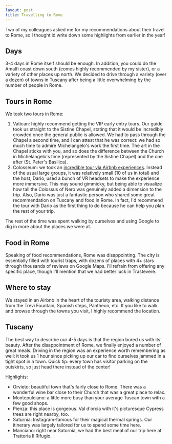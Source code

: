 ```yaml
---
layout: post
title: Travelling to Rome
---
```


Two of my colleagues asked me for my recommendations about their travel to Rome, so I thought id write down some highlights from earlier in the year!
<!--more-->
## Days
3-4 days in Rome itself should be enough. In addition, you could do the Amalfi coast down south (comes highly recommended by my sister), or a variety of other places up north. We decided to drive through a variety (over a dozen) of towns in Tuscany after being a little overwhelming by the number of people in Rome.
## Tours in Rome
We took two tours in Rome:
1. Vatican: highly recommend getting the VIP early entry tours. Our guide took us straight to the Sistine Chapel, stating that it would be incredibly crowded once the general public is allowed. We had to pass through the Chapel a second time, and I can attest that he was correct: we had so much time to admire Michelangelo's work the first time. The art in the Chapel sticks with you, and so does the difference between the Church in Michelangelo's time (represented by the Sistine Chapel) and the one after (St. Peter's Basilica).
2. Colosseum: we took an [incredible tour via Airbnb experiences](https://abnb.me/gJKj78Y5B2). Instead of the usual large groups, it was relatively small (10 of us in total) and the host, Dario, used a bunch of VR headsets to make the experience more immersive. This may sound gimmicky, but being able to visualize how tall the Colossus of Nero was genuinely added a dimension to the trip. Also, Dario was just a fantastic person who shared some great recommendation on Tuscany and food in Rome. In fact, I'd recommend the tour with Dario as the first thing to do because he can help you plan the rest of your trip.

The rest of the time was spent walking by ourselves and using Google to dig in more about the places we were at.

## Food in Rome
Speaking of food recommendations, Rome was disappointing. The city is essentially filled with tourist traps, with dozens of places with 4+ stars through thousands of reviews on Google Maps. I'll refrain from offering any specific place, though I'll mention that we had better luck in Trastevere.

## Where to stay
We stayed in an Airbnb in the heart of the touristy area, walking distance from the Trevi Fountain, Spanish steps, Pantheon, etc. If you like to walk and browse through the towns you visit, I highly recommend the location.

## Tuscany
The best way to describe our 4-5 days is that the region bored us with its' beauty. After the disappointment of Rome, we finally enjoyed a number of great meals. Driving in the region was an experience worth remembering as well: it took us 1 hour since picking up our car to find ourselves jammed in a tight spot in a town. Quick tip: every town has visitor parking on the outskirts, so just head there instead of the center!

Highlights:
- Orvieto: beautiful town that's fairly close to Rome. There was a wonderful wine bar close to their Church that was a great place to relax.
- Montepulciano: a little more busy than your average Tuscan town with a few good shops.
- Pienza: this place is gorgeous. Val d'orcia with it's picturesque Cypress trees are right nearby, too.
- Saturnia: Instagram-famous for their magical thermal springs. Our itinerary was largely tailored for us to spend some time here.
- Manciano: right near Saturnia, we had the best meal of our trip here at Trattoria Il Rifugio.
